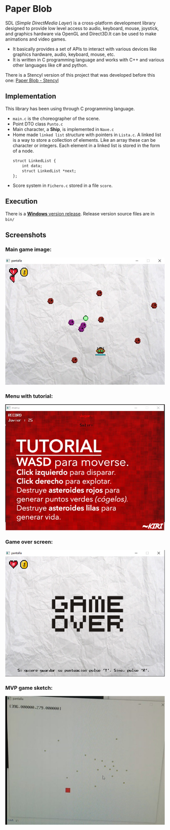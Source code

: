 # Paper Blob

SDL (_Simple DirectMedia Layer_) is a cross-platform development library designed to provide low level access to audio, keyboard, mouse, joystick, and graphics hardware via OpenGL and Direct3D.It can be used to make animations and video games.

- It basically provides a set of APIs to interact with various devices like graphics hardware, audio, keyboard, mouse, etc.
- It is written in C programming language and works with C++ and various other languages like c# and python.

There is a Stencyl version of this project that was developed before this one: [Paper Blob - Stencyl](https://github.com/kyryl-bogach/paper-blob-stencyl)

## Implementation
This library has been using through C programming language.

* `main.c` is the choreographer of the scene.
* Point DTO class `Punto.c`
* Main character, a **Ship**, is implemented in `Nave.c`
* Home made `linked list` structure with pointers in `Lista.c`. A linked list is a way to store a collection of elements. Like an array these can be character or integers. Each element in a linked list is stored in the form of a node. 
    ```
    struct LinkedList { 
        int data; 
        struct LinkedList *next;
    };
    ```
* Score system in `Fichero.c` stored in a file `score`.

## Execution
There is a [**Windows** version release](https://github.com/kyryl-bogach/paper-blob-sdl/releases/tag/v1.0). Release version source files are in `bin/`

## Screenshots
### Main game image:
![Game design](imagenes/main.png)

### Menu with tutorial:
![Menu](imagenes/menu.png)

### Game over screen:
![Game over screen](imagenes/game_over.png)

### MVP game sketch:
![Sketch](imagenes/sketch.png)
